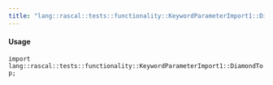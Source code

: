 ```yaml
---
title: "lang::rascal::tests::functionality::KeywordParameterImport1::DiamondTop"
---
```


#### Usage

`import lang::rascal::tests::functionality::KeywordParameterImport1::DiamondTop;`


